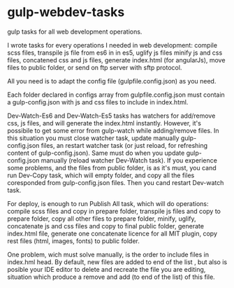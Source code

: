 # gulp-webdev-tasks
gulp tasks for all web development operations.

I wrote tasks for every operations I needed in web development: compile scss files, transpile js file from es6 in in es5, uglify js files minify js and css files, concatened css and js files, generate index.html (for angularJs), move files to public folder, or send on ftp server with sftp protocol.

All you need is to adapt the config file (gulpfile.config.json) as you need. 

Each folder declared in configs array from gulpfile.config.json must contain a gulp-config.json with js and css files to include in index.html.

Dev-Watch-Es6 and Dev-Watch-Es5 tasks has watchers for add/remove css, js files, and will generate the index.html instantly. However, it's possibile to get some error from gulp-watch while adding/remove files. In this situation you must close watcher task, update manually gulp-config.json files, an restart watcher task (or just reload, for refreshing content of gulp-config.json). Same must do when you update gulp-config.json manually (reload watcher Dev-Watch task).
If you experience some problems, and the files from public folder, is as it's must, you cand run Dev-Copy task, which will empty folder, and copy all the files coresponded from gulp-config.json files. Then you cand restart Dev-watch task.

For deploy, is enough to run Publish All task, which will do operations: compile scss files and copy in prepare folder, transpile js files and copy to prepare folder, copy all other files to prepare folder, minify, uglify, concatenate js and css files and copy to final public folder, generate index.html file, generate one concatenate licence for all MIT plugin, copy rest files (html, images, fonts) to public folder.

One problem, wich must solve manually, is the order to include files in index.hml head. By default, new files are added to end of the list
, but also is posible your IDE editor to delete and recreate the file you are editing, situation which produce a remove and add (to end of the list) of this file.
